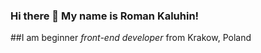 ### Hi there 👋 My name is **Roman Kaluhin**!                                                                                                                                                                                                                       
##I am beginner *front-end developer* from Krakow, Poland
<!--
**KaluhinR/KaluhinR** is a ✨ _special_ ✨ repository because its `README.md` (this file) appears on your GitHub profile.

#
### Programming Languages and Technologies 
![HTML](https://img.shields.io/badge/-HTML-090909?style=for-the-badge&logo=html5)
![CSS](https://img.shields.io/badge/-CSS-090909?style=for-the-badge&logo=css3)
[JavaScript](https://img.shields.io/badge/-JavaScript-090909?style=for-the-badge&logo=JavaScript)
#
### ask me ✉️ Mail me: kaluhin07@gmail.com
### my CV : link coming soon 
#
- 
-->
